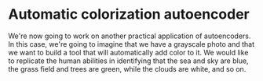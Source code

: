 # Automatic colorization autoencoder 
We're now going to work on another practical application of autoencoders. In this case, we're going to imagine that we have a grayscale photo and that we want to build a tool that will automatically add color to it. We would like to replicate the human abilities in identifying that the sea and sky are blue, the grass field and trees are green, while the clouds are white, and so on.
